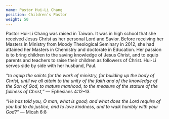 ```yaml
---
name: Pastor Hui-Li Chang
position: Children’s Pastor
weight: 50
---
```


Pastor Hui-Li Chang was raised in Taiwan. It was in high school that she received Jesus Christ as her personal Lord and Savior. Before receiving her Masters in Ministry from Moody Theological Seminary in 2012, she had attained her Masters in Chemistry and doctorate in Education. Her passion is to bring children to the saving knowledge of Jesus Christ, and to equip parents and teachers to raise their children as followers of Christ. Hui-Li serves side by side with her husband, Paul.

*“to equip the saints for the work of ministry, for building up the body of Christ, until we all attain to the unity of the faith and of the knowledge of the Son of God, to mature manhood, to the measure of the stature of the fullness of Christ,”*
— Ephesians 4:12–13

*“He has told you, O man, what is good; and what does the Lord require of you but to do justice, and to love kindness, and to walk humbly with your God?”*
— Micah 6:8
